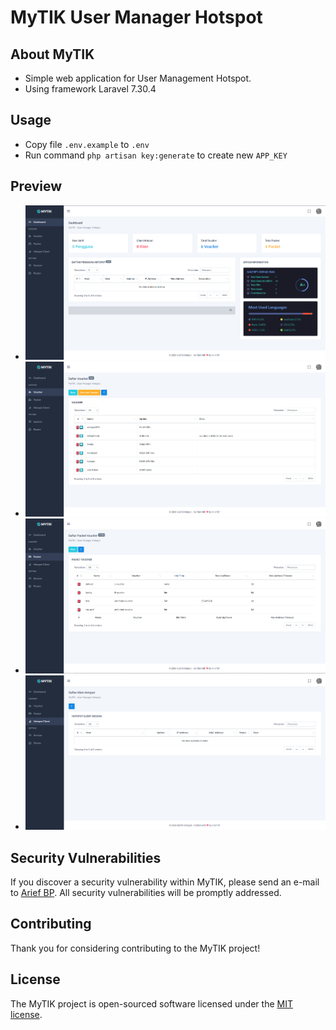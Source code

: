 # MyTIK User Manager Hotspot

## About MyTIK

- Simple web application for User Management Hotspot.
- Using framework Laravel 7.30.4

## Usage

- Copy file `.env.example` to `.env`
- Run command `php artisan key:generate` to create new `APP_KEY`

## Preview

- ![Dasboard](storage/app/media/Screenshot_001.png)
- ![Voucher](storage/app/media/Screenshot_002.png)
- ![Pakcet](storage/app/media/Screenshot_003.png)
- ![Hotspot Client](storage/app/media/Screenshot_004.png)

## Security Vulnerabilities

If you discover a security vulnerability within MyTIK, please send an e-mail to [Arief BP](mailto:archytech99@gmail.com). All security vulnerabilities will be promptly addressed.

## Contributing

Thank you for considering contributing to the MyTIK project!

## License

The MyTIK project is open-sourced software licensed under the [MIT license](https://opensource.org/licenses/MIT).
